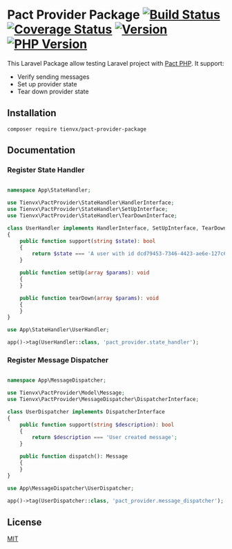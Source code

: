 # Pact Provider Package [![Build Status][actions_badge]][actions_link] [![Coverage Status][coveralls_badge]][coveralls_link] [![Version][version-image]][version-url] [![PHP Version][php-version-image]][php-version-url]

This Laravel Package allow testing Laravel project with [Pact PHP][pact-php].
It support:
* Verify sending messages
* Set up provider state
* Tear down provider state

## Installation

```shell
composer require tienvx/pact-provider-package
```

## Documentation

### Register State Handler

```php

namespace App\StateHandler;

use Tienvx\PactProvider\StateHandler\HandlerInterface;
use Tienvx\PactProvider\StateHandler\SetUpInterface;
use Tienvx\PactProvider\StateHandler\TearDownInterface;

class UserHandler implements HandlerInterface, SetUpInterface, TearDownInterface
{
    public function support(string $state): bool
    {
        return $state === 'A user with id dcd79453-7346-4423-ae6e-127c60d8dd20 exists';
    }

    public function setUp(array $params): void
    {
    }

    public function tearDown(array $params): void
    {
    }
}
```

```php
use App\StateHandler\UserHandler;

app()->tag(UserHandler::class, 'pact_provider.state_handler');
```

### Register Message Dispatcher

```php

namespace App\MessageDispatcher;

use Tienvx\PactProvider\Model\Message;
use Tienvx\PactProvider\MessageDispatcher\DispatcherInterface;

class UserDispatcher implements DispatcherInterface
{
    public function support(string $description): bool
    {
        return $description === 'User created message';
    }

    public function dispatch(): Message
    {
    }
}
```

```php
use App\MessageDispatcher\UserDispatcher;

app()->tag(UserDispatcher::class, 'pact_provider.message_dispatcher');
```

## License

[MIT](https://github.com/tienvx/pact-provider-package/blob/main/LICENSE)

[actions_badge]: https://github.com/tienvx/pact-provider-package/workflows/main/badge.svg
[actions_link]: https://github.com/tienvx/pact-provider-package/actions

[coveralls_badge]: https://coveralls.io/repos/tienvx/pact-provider-package/badge.svg?branch=main&service=github
[coveralls_link]: https://coveralls.io/github/tienvx/pact-provider-package?branch=main

[version-url]: https://packagist.org/packages/tienvx/pact-provider-package
[version-image]: http://img.shields.io/packagist/v/tienvx/pact-provider-package.svg?style=flat

[php-version-url]: https://packagist.org/packages/tienvx/pact-provider-package
[php-version-image]: http://img.shields.io/badge/php-8.0.0+-ff69b4.svg

[pact-php]: https://github.com/pact-foundation/pact-php
